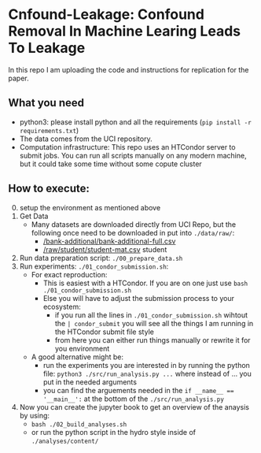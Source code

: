 # Cnfound-Leakage: Confound Removal In Machine Learing Leads To Leakage
In this repo I am uploading the code and instructions for replication for the paper. 


## What you need 
* python3: please install python and all the requirements (`pip install -r requirements.txt`)
* The data comes from the UCI repository.
* Computation infrastructure: This repo uses an HTCondor server to submit jobs. You can run all scripts manually on any modern machine, but it could take some time without some copute cluster


## How to execute:
0. setup the environment as mentioned above
1. Get Data
    * Many datasets are downloaded directly from UCI Repo, but the following once need to be downloaded in put into `./data/raw/`:
        * [/bank-additional/bank-additional-full.csv](https://archive.ics.uci.edu/ml/datasets/Bank+Marketing)
        * [/raw/student/student-mat.csv](https://archive.ics.uci.edu/ml/datasets/Student+Performance)
        student
2. Run data preparation script: `./00_prepare_data.sh`
3. Run experiments: `./01_condor_submission.sh`:    
    * For exact reproduction:
        * This is easiest with a HTCondor. If you are on one just use `bash ./01_condor_submission.sh`
        * Else you will have to adjust the submission process to your ecosystem:
            * if you run all the lines in `./01_condor_submission.sh` wihtout the `| condor_submit` you will see all the things I am running in the HTCondor submit file style
            * from here you can either run things manually or rewrite it for you environment
    * A good alternative might be:
        * run the experiments you are interested in by running the python file: `python3 ./src/run_analysis.py ...` where instead of ... you put in the needed arguments 
        * you can find the arguements needed in the `if __name__ == '__main__':` at the bottom of the `./src/run_analysis.py`
4. Now you can create the jupyter book to get an overview of the anaysis by using: 
    * `bash ./02_build_analyses.sh`
    * or run the python script in the hydro style inside of `./analyses/content/`
